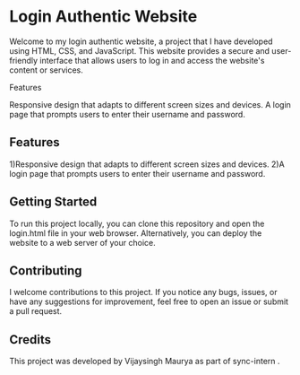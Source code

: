 
# Login Authentic Website
Welcome to my login authentic website, a project that I have developed using HTML, CSS, and JavaScript. This website provides a secure and user-friendly interface that allows users to log in and access the website's content or services.


Features

Responsive design that adapts to different screen sizes and devices.
A login page that prompts users to enter their username and password.



## Features


1)Responsive design that adapts to different screen sizes and devices.
2)A login page that prompts users to enter their username and password.


## Getting Started
To run this project locally, you can clone this repository and open the login.html  file in your web browser. Alternatively, you can deploy the website to a web server of your choice.
## Contributing
I welcome contributions to this project. If you notice any bugs, issues, or have any suggestions for improvement, feel free to open an issue or submit a pull request.
## Credits
This project was developed by Vijaysingh Maurya  as part of    sync-intern .
